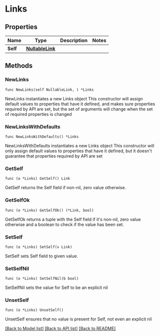 # Links

## Properties

Name | Type | Description | Notes
------------ | ------------- | ------------- | -------------
**Self** | [**NullableLink**](Link.md) |  | 

## Methods

### NewLinks

`func NewLinks(self NullableLink, ) *Links`

NewLinks instantiates a new Links object
This constructor will assign default values to properties that have it defined,
and makes sure properties required by API are set, but the set of arguments
will change when the set of required properties is changed

### NewLinksWithDefaults

`func NewLinksWithDefaults() *Links`

NewLinksWithDefaults instantiates a new Links object
This constructor will only assign default values to properties that have it defined,
but it doesn't guarantee that properties required by API are set

### GetSelf

`func (o *Links) GetSelf() Link`

GetSelf returns the Self field if non-nil, zero value otherwise.

### GetSelfOk

`func (o *Links) GetSelfOk() (*Link, bool)`

GetSelfOk returns a tuple with the Self field if it's non-nil, zero value otherwise
and a boolean to check if the value has been set.

### SetSelf

`func (o *Links) SetSelf(v Link)`

SetSelf sets Self field to given value.


### SetSelfNil

`func (o *Links) SetSelfNil(b bool)`

 SetSelfNil sets the value for Self to be an explicit nil

### UnsetSelf
`func (o *Links) UnsetSelf()`

UnsetSelf ensures that no value is present for Self, not even an explicit nil

[[Back to Model list]](./README.md#documentation-for-models) [[Back to API list]](./README.md#documentation-for-api-endpoints) [[Back to README]](./README.md)


